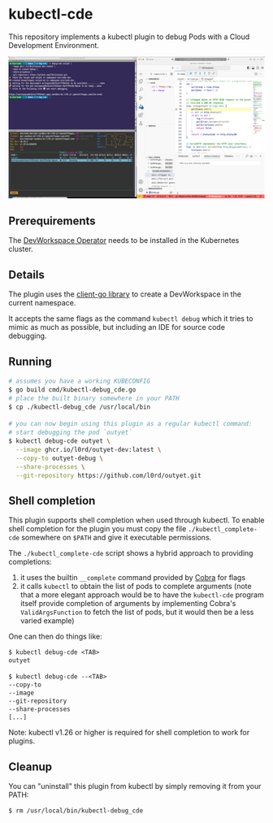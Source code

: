 # kubectl-cde

This repository implements a kubectl plugin to debug Pods with a Cloud Development Environment.

![](demo.png)

## Prerequirements

The [DevWorkspace Operator](https://github.com/devfile/devworkspace-operator/tree/main) needs to be installed in the Kubernetes cluster.

## Details

The plugin uses the [client-go library](https://github.com/kubernetes/client-go/tree/master/tools/clientcmd) to create a DevWorkspace in the current namespace.

It accepts the same flags as the command `kubectl debug` which it tries to mimic as much as possible, but including an IDE for source code debugging.

## Running

```sh
# assumes you have a working KUBECONFIG
$ go build cmd/kubectl-debug_cde.go
# place the built binary somewhere in your PATH
$ cp ./kubectl-debug_cde /usr/local/bin

# you can now begin using this plugin as a regular kubectl command:
# start debugging the pod `outyet`
$ kubectl debug-cde outyet \
  --image ghcr.io/l0rd/outyet-dev:latest \
  --copy-to outyet-debug \
  --share-processes \
  --git-repository https://github.com/l0rd/outyet.git
```

## Shell completion

This plugin supports shell completion when used through kubectl. To enable shell completion for the plugin
you must copy the file `./kubectl_complete-cde` somewhere on `$PATH` and give it executable permissions.

The `./kubectl_complete-cde` script shows a hybrid approach to providing completions:
1. it uses the builtin `__complete` command provided by [Cobra](https://github.com/spf13/cobra) for flags
1. it calls `kubectl` to obtain the list of pods to complete arguments (note that a more elegant approach would be to have the `kubectl-cde` program itself provide completion of arguments by implementing Cobra's `ValidArgsFunction` to fetch the list of pods, but it would then be a less varied example)

One can then do things like:
```
$ kubectl debug-cde <TAB>
outyet

$ kubectl debug-cde --<TAB>
--copy-to
--image
--git-repository
--share-processes
[...]
```

Note: kubectl v1.26 or higher is required for shell completion to work for plugins.

## Cleanup

You can "uninstall" this plugin from kubectl by simply removing it from your PATH:

    $ rm /usr/local/bin/kubectl-debug_cde
